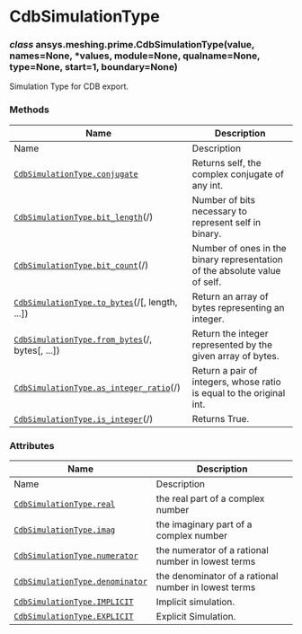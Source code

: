 # CdbSimulationType

<a id="ansys.meshing.prime.CdbSimulationType"></a>

### *class* ansys.meshing.prime.CdbSimulationType(value, names=None, \*values, module=None, qualname=None, type=None, start=1, boundary=None)

Simulation Type for CDB export.

<!-- !! processed by numpydoc !! -->

### Methods

| Name | Description |
|-------------------------------------------------------------------------------------------------------------------------------------------------------------|----------------------------------------------------------------------------|
| Name | Description |
| [`CdbSimulationType.conjugate`](ansys.meshing.prime.CdbSimulationType.conjugate.md#ansys.meshing.prime.CdbSimulationType.conjugate)                         | Returns self, the complex conjugate of any int.                            |
| [`CdbSimulationType.bit_length`](ansys.meshing.prime.CdbSimulationType.bit_length.md#ansys.meshing.prime.CdbSimulationType.bit_length)(/)                   | Number of bits necessary to represent self in binary.                      |
| [`CdbSimulationType.bit_count`](ansys.meshing.prime.CdbSimulationType.bit_count.md#ansys.meshing.prime.CdbSimulationType.bit_count)(/)                      | Number of ones in the binary representation of the absolute value of self. |
| [`CdbSimulationType.to_bytes`](ansys.meshing.prime.CdbSimulationType.to_bytes.md#ansys.meshing.prime.CdbSimulationType.to_bytes)(/[, length, ...])          | Return an array of bytes representing an integer.                          |
| [`CdbSimulationType.from_bytes`](ansys.meshing.prime.CdbSimulationType.from_bytes.md#ansys.meshing.prime.CdbSimulationType.from_bytes)(/, bytes[, ...])     | Return the integer represented by the given array of bytes.                |
| [`CdbSimulationType.as_integer_ratio`](ansys.meshing.prime.CdbSimulationType.as_integer_ratio.md#ansys.meshing.prime.CdbSimulationType.as_integer_ratio)(/) | Return a pair of integers, whose ratio is equal to the original int.       |
| [`CdbSimulationType.is_integer`](ansys.meshing.prime.CdbSimulationType.is_integer.md#ansys.meshing.prime.CdbSimulationType.is_integer)(/)                   | Returns True.                                                              |

### Attributes

| Name | Description |
|-------------------------------------------------------------------------------------------------------------------------------------------|------------------------------------------------------|
| Name | Description |
| [`CdbSimulationType.real`](ansys.meshing.prime.CdbSimulationType.real.md#ansys.meshing.prime.CdbSimulationType.real)                      | the real part of a complex number                    |
| [`CdbSimulationType.imag`](ansys.meshing.prime.CdbSimulationType.imag.md#ansys.meshing.prime.CdbSimulationType.imag)                      | the imaginary part of a complex number               |
| [`CdbSimulationType.numerator`](ansys.meshing.prime.CdbSimulationType.numerator.md#ansys.meshing.prime.CdbSimulationType.numerator)       | the numerator of a rational number in lowest terms   |
| [`CdbSimulationType.denominator`](ansys.meshing.prime.CdbSimulationType.denominator.md#ansys.meshing.prime.CdbSimulationType.denominator) | the denominator of a rational number in lowest terms |
| [`CdbSimulationType.IMPLICIT`](ansys.meshing.prime.CdbSimulationType.IMPLICIT.md#ansys.meshing.prime.CdbSimulationType.IMPLICIT)          | Implicit simulation.                                 |
| [`CdbSimulationType.EXPLICIT`](ansys.meshing.prime.CdbSimulationType.EXPLICIT.md#ansys.meshing.prime.CdbSimulationType.EXPLICIT)          | Explicit Simulation.                                 |
<!-- vale on -->